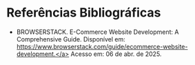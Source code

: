 # Referências Bibliográficas

- BROWSERSTACK. E-Commerce Website Development: A Comprehensive Guide. Disponível em: <a href="https://www.browserstack.com/guide/ecommerce-website-development">https://www.browserstack.com/guide/ecommerce-website-development.</a> Acesso em: 06 de abr. de 2025.

